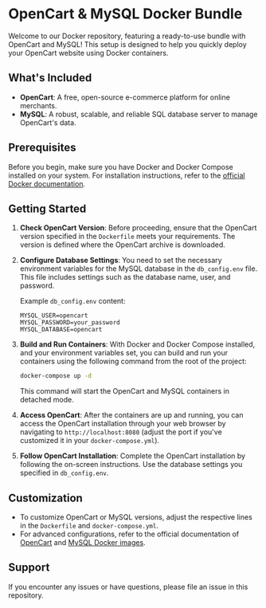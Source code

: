 
# OpenCart & MySQL Docker Bundle

Welcome to our Docker repository, featuring a ready-to-use bundle with OpenCart and MySQL! This setup is designed to help you quickly deploy your OpenCart website using Docker containers.

## What's Included

- **OpenCart**: A free, open-source e-commerce platform for online merchants.
- **MySQL**: A robust, scalable, and reliable SQL database server to manage OpenCart's data.

## Prerequisites

Before you begin, make sure you have Docker and Docker Compose installed on your system. For installation instructions, refer to the [official Docker documentation](https://docs.docker.com/get-docker/).

## Getting Started

1. **Check OpenCart Version**: Before proceeding, ensure that the OpenCart version specified in the `Dockerfile` meets your requirements. The version is defined where the OpenCart archive is downloaded.

2. **Configure Database Settings**: You need to set the necessary environment variables for the MySQL database in the `db_config.env` file. This file includes settings such as the database name, user, and password.

    Example `db_config.env` content:
    ```env
    MYSQL_USER=opencart
    MYSQL_PASSWORD=your_password
    MYSQL_DATABASE=opencart
    ```

3. **Build and Run Containers**: With Docker and Docker Compose installed, and your environment variables set, you can build and run your containers using the following command from the root of the project:
    ```bash
    docker-compose up -d
    ```

    This command will start the OpenCart and MySQL containers in detached mode.

4. **Access OpenCart**: After the containers are up and running, you can access the OpenCart installation through your web browser by navigating to `http://localhost:8080` (adjust the port if you've customized it in your `docker-compose.yml`).

5. **Follow OpenCart Installation**: Complete the OpenCart installation by following the on-screen instructions. Use the database settings you specified in `db_config.env`.

## Customization

- To customize OpenCart or MySQL versions, adjust the respective lines in the `Dockerfile` and `docker-compose.yml`.
- For advanced configurations, refer to the official documentation of [OpenCart](https://www.opencart.com) and [MySQL Docker images](https://hub.docker.com/_/mysql).

## Support

If you encounter any issues or have questions, please file an issue in this repository.
